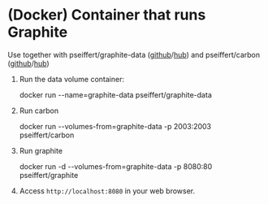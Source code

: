 (Docker) Container that runs Graphite 
=====================================

Use together with pseiffert/graphite-data ([github](https://github.com/seiffert/graphite-data-docker)/[hub](https://registry.hub.docker.com/u/pseiffert/graphite-data/)) and pseiffert/carbon ([github](https://github.com/seiffert/carbon-docker)/[hub](https://registry.hub.docker.com/u/pseiffert/carbon/))

1) Run the data volume container:

	docker run --name=graphite-data pseiffert/graphite-data

2) Run carbon

	docker run --volumes-from=graphite-data -p 2003:2003 pseiffert/carbon

3) Run graphite

	docker run -d --volumes-from=graphite-data -p 8080:80 pseiffert/graphite

4) Access `http://localhost:8080` in your web browser.
